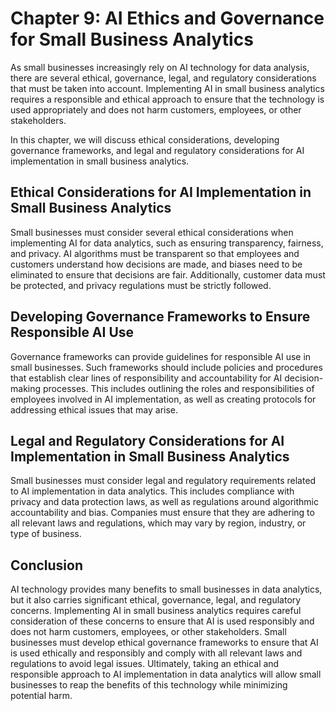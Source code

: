 Chapter 9: AI Ethics and Governance for Small Business Analytics
================================================================

As small businesses increasingly rely on AI technology for data analysis, there are several ethical, governance, legal, and regulatory considerations that must be taken into account. Implementing AI in small business analytics requires a responsible and ethical approach to ensure that the technology is used appropriately and does not harm customers, employees, or other stakeholders.

In this chapter, we will discuss ethical considerations, developing governance frameworks, and legal and regulatory considerations for AI implementation in small business analytics.

Ethical Considerations for AI Implementation in Small Business Analytics
------------------------------------------------------------------------

Small businesses must consider several ethical considerations when implementing AI for data analytics, such as ensuring transparency, fairness, and privacy. AI algorithms must be transparent so that employees and customers understand how decisions are made, and biases need to be eliminated to ensure that decisions are fair. Additionally, customer data must be protected, and privacy regulations must be strictly followed.

Developing Governance Frameworks to Ensure Responsible AI Use
-------------------------------------------------------------

Governance frameworks can provide guidelines for responsible AI use in small businesses. Such frameworks should include policies and procedures that establish clear lines of responsibility and accountability for AI decision-making processes. This includes outlining the roles and responsibilities of employees involved in AI implementation, as well as creating protocols for addressing ethical issues that may arise.

Legal and Regulatory Considerations for AI Implementation in Small Business Analytics
-------------------------------------------------------------------------------------

Small businesses must consider legal and regulatory requirements related to AI implementation in data analytics. This includes compliance with privacy and data protection laws, as well as regulations around algorithmic accountability and bias. Companies must ensure that they are adhering to all relevant laws and regulations, which may vary by region, industry, or type of business.

Conclusion
----------

AI technology provides many benefits to small businesses in data analytics, but it also carries significant ethical, governance, legal, and regulatory concerns. Implementing AI in small business analytics requires careful consideration of these concerns to ensure that AI is used responsibly and does not harm customers, employees, or other stakeholders. Small businesses must develop ethical governance frameworks to ensure that AI is used ethically and responsibly and comply with all relevant laws and regulations to avoid legal issues. Ultimately, taking an ethical and responsible approach to AI implementation in data analytics will allow small businesses to reap the benefits of this technology while minimizing potential harm.
